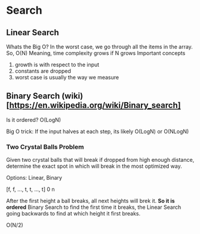 # Search

## Linear Search
Whats the Big O?
    In the worst case, we go through all the items in the array.
    So, O(N)
    Meaning, time complexity grows if N grows
Important concepts
1. growth is with respect to the input
2. constants are dropped
3. worst case is usually the way we measure

## Binary Search (wiki)[https://en.wikipedia.org/wiki/Binary_search]
Is it ordered?
O(LogN)

Big O trick:
    If the input halves at each step, its likely O(LogN) or O(NLogN)

### Two Crystal Balls Problem
Given two crystal balls that will break if dropped from high enough
distance, determine the exact spot in which will break in the most
optimized way.

Options:
Linear, Binary

[f, f, ..., t, t, ..., t]
0                       n

After the first height a ball breaks, all next heights will brek it.
**So it is ordered**
Binary Search to find the first time it breaks, the Linear Search going
backwards to find at which height it first breaks.

O(N/2)

